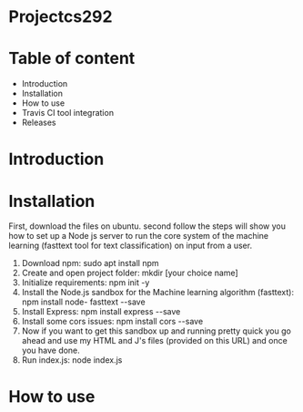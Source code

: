 # Projectcs292
# Table of content
- Introduction
- Installation
- How to use
- Travis CI tool integration
- Releases

# Introduction
# Installation
First, download the  files on ubuntu. second follow the steps will show you how to set up a Node js server to run the core system of the machine learning (fasttext tool for text classification) on input from a user.
1.	Download npm: sudo apt install npm
2.	Create and open project folder: mkdir [your choice name]
3.	Initialize requirements: npm init -y
4.	Install the Node.js sandbox for the Machine learning algorithm (fasttext): npm install node- fasttext --save
5.	Install Express: npm install express --save
6.	Install some cors issues: npm install cors --save
7.	Now if you want to get this sandbox up and running pretty quick you go ahead and use my HTML and J's files (provided on this URL) and once you have done.
8.	Run index.js: node index.js

# How to use 


